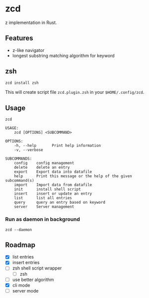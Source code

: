 # zcd

z implementation in Rust.

## Features

- z-like navigator
- longest substring matching algorithm for keyword

## zsh

```zsh
zcd install zsh
```

This will create script file `zcd.plugin.zsh` in your `$HOME/.config/zcd`.

## Usage

```
zcd

USAGE:
    zcd [OPTIONS] <SUBCOMMAND>

OPTIONS:
    -h, --help       Print help information
    -v, --verbose

SUBCOMMANDS:
    config    config management
    delete    delete an entry
    export    Export data into datafile
    help      Print this message or the help of the given subcommand(s)
    import    Import data from datafile
    init      install shell script
    insert    insert or update an entry
    list      list all entries
    query     query an entry based on keyword
    server    Server management
```

### Run as daemon in background

```
zcd --daemon
```

## Roadmap

- [x] list entries
- [x] insert entries
- [ ] zsh shell script wrapper
  - [ ] zsh
- [ ] use better algorithm
- [x] cli mode
- [ ] server mode
